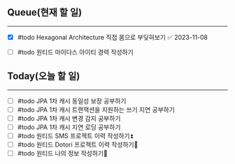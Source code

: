 ## Queue(현재 할 일)
---   
- [x] #todo Hexagonal Architecture 직접 몸으로 부딪혀보기 ✅ 2023-11-08
- [ ] #todo 원티드 마이다스 아이티 경력 작성하기


## Today(오늘 할 일)
---   
- [ ] #todo JPA 1차 캐시 동일성 보장 공부하기
- [ ] #todo JPA 1차 캐시 트랜잭션을 지원하는 쓰기 지연 공부하기
- [ ] #todo JPA 1차 캐시 변경 감지 공부하기
- [ ] #todo JPA 1차 캐시 지연 로딩 공부하기
- [ ] #todo 원티드 SMS 프로젝트 이력 작성하기⏫ 
- [ ] #todo 원티드 Dotori 프로젝트 이력 작성하기🔼 
- [ ] #todo 원티드 나의 정보 작성하기🔼 